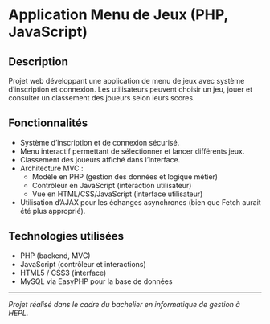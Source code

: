 # Application Menu de Jeux (PHP, JavaScript)

## Description
Projet web développant une application de menu de jeux avec système d’inscription et connexion. Les utilisateurs peuvent choisir un jeu, jouer et consulter un classement des joueurs selon leurs scores.

## Fonctionnalités
- Système d’inscription et de connexion sécurisé.
- Menu interactif permettant de sélectionner et lancer différents jeux.
- Classement des joueurs affiché dans l’interface.
- Architecture MVC :
  - Modèle en PHP (gestion des données et logique métier)
  - Contrôleur en JavaScript (interaction utilisateur)
  - Vue en HTML/CSS/JavaScript (interface utilisateur)
- Utilisation d’AJAX pour les échanges asynchrones (bien que Fetch aurait été plus approprié).

## Technologies utilisées
- PHP (backend, MVC)
- JavaScript (contrôleur et interactions)
- HTML5 / CSS3 (interface)
- MySQL via EasyPHP pour la base de données

---

*Projet réalisé dans le cadre du bachelier en informatique de gestion à HEPL.*
